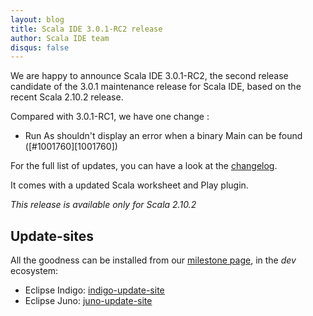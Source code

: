 ```yaml
---
layout: blog
title: Scala IDE 3.0.1-RC2 release
author: Scala IDE team
disqus: false
---
```


We are happy to announce Scala IDE 3.0.1-RC2, the second release candidate of the 3.0.1 maintenance release for Scala IDE, based on the recent Scala 2.10.2 release.

Compared with 3.0.1-RC1, we have one change :

* Run As shouldn't display an error when a binary Main can be found ([#1001760][1001760])

For the full list of updates, you can have a look at the [changelog].

It comes with a updated Scala worksheet and Play plugin.

*This release is available only for Scala 2.10.2*

## Update-sites

All the goodness can be installed from our [milestone page](/download/milestone.html), in the *dev* ecosystem:

* Eclipse Indigo: [indigo-update-site](http://download.scala-ide.org/sdk/e37/scala210/dev/site/)
* Eclipse Juno: [juno-update-site](http://download.scala-ide.org/sdk/e38/scala210/dev/site/)

[changelog]: http://scala-ide.org/docs/changelog.html#3_0_1
